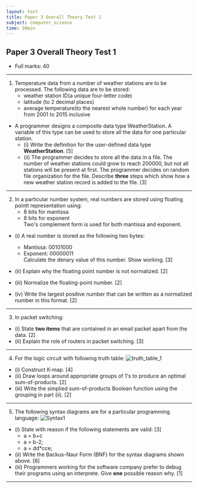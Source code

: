 ```yaml
---
layout: test
title: Paper 3 Overall Theory Test 1
subject: computer_science
time: 50min
---
```

## Paper 3 Overall Theory Test 1

- Full marks: 40

---

1) Temperature data from a number of weather stations are to be processed.
The following data are to be stored:
    - weather station ID(a unique four-letter code)
    - latitude (to 2 decimal places)
    - average temperature(to the nearest whole number) for each year from 2001 to 2015 inclusive

- A programmer designs a composite data type WeatherStation. A variable of this type can be used to store all the data for one particular station.
    - (i) Write the definition for the user-defined data type **WeatherStation**. [5]<br>
    - (ii) The programmer decides to store all the data in a file. The number of weather stations could grow to reach 200000, but not all stations will be present at first. The programmer decides on random file organization for the file. Describe **three** steps which show how a new weather station record is added to the file. [3]

---

2) In a particular number system, real numbers are stored using floating pointt representation using:
    - 8 bits for mantissa <br>
    - 8 bits for exponent <br>
Two's complement form is used for both mantissa and exponent.

- (i) A real number is stored as the following two bytes:
    - Mantissa: 00101000 
    - Exponent: 00000011 <br>
Calculate the denary value of this number. Show working. [3]

- (ii) Explain why the floating point number is not normalized. [2]<br>
- (iii) Normalize the floating-point number. [2]<br>
- (iv) Write the largest positive number that can be written as a normalized number in this format. [2]<br>

---

3) In packet switching:

- (i) State **two items** that are contained in an email packet apart from the data. [2]
- (ii) Explain the role of routers in packet switching. [3]
---

4)  For the logic circuit with following truth table:
![truth_table_1](../img/tt1.png)

- (i) Construct K-map. [4] <br>
- (ii) Draw loops around appropriate groups of 1's to produce an optimal sum-of-products. [2] <br>
- (iii) Write the simplied sum-of-products Boolean function using the grouping in part (ii). [2] <br>

---

5) The following syntax diagrams are for a particular programming language:
![Syntax1](../img/syntax1.png)

- (i) State with reason if the following statements are valid: [3]
    - a = b+c
    - a = b-2;
    - a = dd*cce;
- (ii) Write the Backus-Naur Form (BNF) for the syntax diagrams shown above. [6]
- (iii) Programmers working for the software company prefer to debug their programs using an interprete. Give **one** possible reason why. [1]

---
